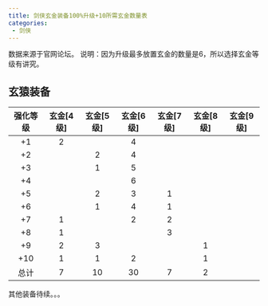 ```yaml
---
title: 剑侠玄金装备100%升级+10所需玄金数量表
categories:
 - 剑侠
---
```


数据来源于官网论坛。
说明：因为升级最多放置玄金的数量是6，所以选择玄金等级有讲究。

## 玄猿装备

| 强化等级 | 玄金[4级] | 玄金[5级] | 玄金[6级] | 玄金[7级] | 玄金[8级] | 玄金[9级] |
| :------: | :-------: | :-------: | :-------: | :-------: | :-------: | :-------: |
|    +1    |     2     |           |     4     |           |           |           |
|    +2    |           |     2     |     4     |           |           |           |
|    +3    |           |     1     |     5     |           |           |           |
|    +4    |           |           |     6     |           |           |           |
|    +5    |           |     2     |     3     |     1     |           |           |
|    +6    |           |     1     |     4     |     1     |           |           |
|    +7    |     1     |           |     2     |     2     |           |           |
|    +8    |     1     |           |           |     3     |           |           |
|    +9    |     2     |     3     |           |           |     1     |           |
|   +10    |     1     |     1     |     2     |           |     1     |           |
|   总计   |     7     |    10     |    30     |     7     |     2     |           |





其他装备待续。。。